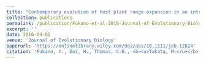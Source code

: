 ```yaml
---
title: "Contemporary evolution of host plant range expansion in an introduced herbivorous beetle *Ophraella communa*"
collection: publications
permalink: /publication/Fukano-et-al-2016-Journal-of-Evolutionary-Biology
excerpt: ''
date: 2016-04-01
venue: 'Journal of Evolutionary Biology'
paperurl: 'https://onlinelibrary.wiley.com/doi/abs/10.1111/jeb.12824'
citation: 'Fukano, Y., Doi, H., Thomas, C.E., <b><u>Takata, M.</u></b>, Koyama, S., Satoh, T. (2016) <b><i>Journal of Evolutionary Biology</i></b> 29: 757-765.'
---
```


<!-- 論文の要約・解説など入れたければここ打つ -->
